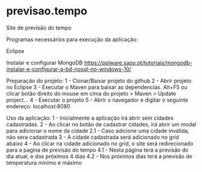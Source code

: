 # previsao.tempo
Site de previsão do tempo

Programas necessários para execução da aplicação:

Eclipse

Instalar e configurar MongoDB
https://pplware.sapo.pt/tutoriais/mongodb-instalar-e-configurar-a-bd-nosql-no-windows-10/

Preparação do projeto:
1 - Clonar/Baixar projeto do github
2 - Abrir projeto no Eclipse
3 - Executar o Maven para baixar as dependencias. Alt+F5 
	ou clicar botão direito do mouse em cima do projeto > Maven > Update project...
4 - Executar o projeto
5 - Abrir o navegador e digitar o seguinte endereço: localhost:8080


Uso da aplicação:
1 - Inicialmente a aplicação irá abrir sem cidades cadastradas.
2 - Ao clicar no botão de cadastrar cidades, irá abrir um modal para adicionar o nome da cidade
	2.1 - Caso adicione uma cidade inválida, não sera cadastrada
3 - A cidade cadastrada será adicionado no grid abaixo
4 - Ao clicar na cidade adicionado no grid, o site será redirecionado para a pagina de previsão do tempo
	4.1 - Nesta página terá a previsão do dia atual, e dos próximos 4 dias
	4.2 - Nos próximos dias terá a previsão de temperatura mínimo e máximo

